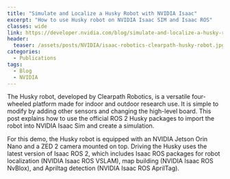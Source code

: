 ```yaml
---
title: "Simulate and Localize a Husky Robot with NVIDIA Isaac"
excerpt: "How to use Husky robot on NVIDIA Isaac SIM and Isaac ROS"
classes: wide
link: https://developer.nvidia.com/blog/simulate-and-localize-a-husky-robot-with-nvidia-isaac/
header:
  teaser: /assets/posts/NVIDIA/isaac-robotics-clearpath-husky-robot.jpg
categories:
  - Publications
tags:
  - Blog
  - NVIDIA
---
```


The Husky robot, developed by Clearpath Robotics, is a versatile four-wheeled platform made for indoor and outdoor research use. It is simple to modify by adding other sensors and changing the high-level board. This post explains how to use the official ROS 2 Husky packages to import the robot into NVIDIA Isaac Sim and create a simulation.

For this demo, the Husky robot is equipped with an NVIDIA Jetson Orin Nano and a ZED 2 camera mounted on top. Driving the Husky uses the latest version of Isaac ROS 2, which includes Isaac ROS packages for robot localization (NVIDIA Isaac ROS VSLAM), map building (NVIDIA Isaac ROS NvBlox), and Apriltag detection (NVIDIA Isaac ROS AprilTag). 